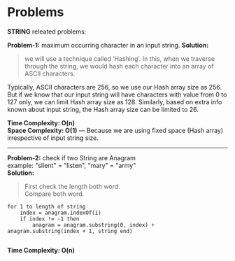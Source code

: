 # Problems
**STRING** releated problems: 

**Problem-1:** maximum occurring character in an input string. 
**Solution:**   

> we will use a technique called ‘Hashing’. 
In this, when we traverse through the string, 
we would hash each character into an array of ASCII characters.   

Typically, ASCII characters are 256, so we use our Hash array size as 256. But if we know that our input string will have characters with value from 0 to 127 only, we can limit Hash array size as 128. Similarly, based on extra info known about input string, the Hash array size can be limited to 26.

**Time Complexity: O(n)**   
**Space Complexity: O(1)** — Because we are using fixed space (Hash array) irrespective of input string size.


---


**Problem-2:** check if two String are Anagram   
example: "slient" = "listen", "mary" = "army"   
**Solution:**  

> First check the length both word.   
> Compare both word.     

```pesudo
for 1 to length of string
    index = anagram.indexOf(i)
    if index != -1 then
        anagram = anagram.substring(0, index) + anagram.substring(index + 1, string end)
    
```

**Time Complexity: O(n)** 